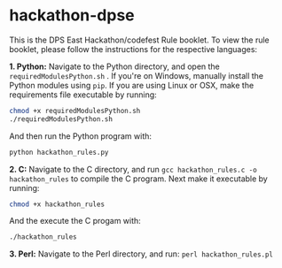 # hackathon-dpse
This is the DPS East Hackathon/codefest Rule booklet. To view the rule booklet, please follow the instructions for the respective languages:

**1. Python:**
  Navigate to the Python directory, and open the ```requiredModulesPython.sh``` . If you're on Windows, manually install   the Python modules using ```pip```. If you are using Linux or OSX, make the requirements file executable by running:
  ```bash
  chmod +x requiredModulesPython.sh
  ./requiredModulesPython.sh
  ```
  And then run the Python program with:
  ```bash
  python hackathon_rules.py
  ```

**2. C:**
  Navigate to the C directory, and run ```gcc hackathon_rules.c -o hackathon_rules``` to compile the C program. Next     make   it executable by running:
  ```bash
  chmod +x hackathon_rules
  ```
  And the execute the C progam with:
  ```bash
  ./hackathon_rules
  ```
  
  **3. Perl:**
  Navigate to the Perl directory, and run:
  ```perl hackathon_rules.pl```
